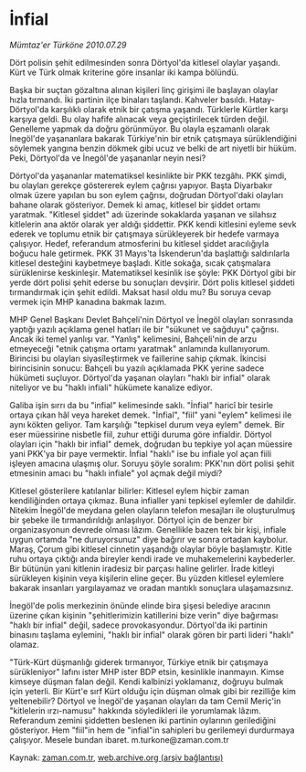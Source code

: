 # İnfial

*Mümtaz'er Türköne 2010.07.29*

<td class="columnist-detail">
<p>Dört polisin şehit edilmesinden sonra Dörtyol'da kitlesel olaylar yaşandı. Kürt ve Türk olmak kriterine göre insanlar iki kampa bölündü.</p>
<p>
<div id="haberMetinDiv">
<p>Başka bir suçtan gözaltına alınan kişileri linç girişimi ile başlayan olaylar hızla tırmandı. İki partinin ilçe binaları taşlandı. Kahveler basıldı. Hatay-Dörtyol'da karşılıklı olarak etnik bir çatışma yaşandı. Türklerle Kürtler karşı karşıya geldi. Bu olay hafife alınacak veya geçiştirilecek türden değil. Genelleme yapmak da doğru görünmüyor. Bu olayla eşzamanlı olarak İnegöl'de yaşananlara bakarak Türkiye'nin bir etnik çatışmaya sürüklendiğini söylemek yangına benzin dökmek gibi ucuz ve belki de art niyetli bir hüküm. Peki, Dörtyol'da ve İnegöl'de yaşananlar neyin nesi?
<p>Dörtyol'da yaşananlar matematiksel kesinlikte bir PKK tezgâhı. PKK şimdi, bu olayları gerekçe göstererek eylem çağrısı yapıyor. Başta Diyarbakır olmak üzere yapılan bu son eylem çağrısı, doğrudan Dörtyol'daki olayları bahane olarak gösteriyor. Demek ki amaç, kitlesel bir şiddet ortamı yaratmak. "Kitlesel şiddet" adı üzerinde sokaklarda yaşanan ve silahsız kitlelerin ana aktör olarak yer aldığı şiddettir. PKK kendi kitlesini eyleme sevk ederek ve toplumu etnik bir çatışmaya sürükleyerek bir hedefe varmaya çalışıyor. Hedef, referandum atmosferini bu kitlesel şiddet aracılığıyla boğucu hale getirmek. PKK 31 Mayıs'ta İskenderun'da başlattığı saldırılarla kitlesel desteğini kaybetmeye başladı. Kitle sokağa, sıcak çatışmalara sürüklenirse keskinleşir. Matematiksel kesinlik ise şöyle: PKK Dörtyol gibi bir yerde dört polisi şehit ederse bu sonuçları devşirir. Dört polis kitlesel şiddeti tırmandırmak için şehit edildi. Maksat hasıl oldu mu? Bu soruya cevap vermek için MHP kanadına bakmak lazım.
<p>MHP Genel Başkanı Devlet Bahçeli'nin Dörtyol ve İnegöl olayları sonrasında yaptığı yazılı açıklama genel hatları ile bir "sükunet ve sağduyu" çağrısı. Ancak iki temel yanlışı var. "Yanlış" kelimesini, Bahçeli'nin de arzu etmeyeceği "etnik çatışma ortamı yaratmak" anlamında kullanıyorum. Birincisi bu olayları siyasîleştirmek ve faillerine sahip çıkmak. İkincisi birincisinin sonucu: Bahçeli bu yazılı açıklamada PKK yerine sadece hükümeti suçluyor. Dörtyol'da yaşanan olayları "haklı bir infial" olarak niteliyor ve bu "haklı infiali" hükümete kanalize ediyor.
<p>Galiba işin sırrı da bu "infial" kelimesinde saklı. "İnfial" haricî bir tesirle ortaya çıkan hâl veya hareket demek. "İnfial", "fiil" yani "eylem" kelimesi ile aynı kökten geliyor. Tam karşılığı "tepkisel durum veya eylem" demek. Bir eser müessirine nisbetle fiil, zuhur ettiği duruma göre infialdir. Dörtyol olayları için "haklı bir infial" demek, doğrudan bu tepkiye yol açan müessire yani PKK'ya bir paye vermektir. İnfial "haklı" ise bu infiale yol açan fiili işleyen amacına ulaşmış olur. Soruyu şöyle soralım: PKK'nın dört polisi şehit etmesinin amacı bu "haklı infiale" yol açmak değil miydi?
<p>Kitlesel gösterilere katılanlar bilirler: Kitlesel eylem hiçbir zaman kendiliğinden ortaya çıkmaz. Buna infialler yani tepkisel eylemler de dahildir. Nitekim İnegöl'de meydana gelen olayların telefon mesajları ile oluşturulmuş bir şebeke ile tırmandırıldığı anlaşılıyor. Dörtyol için de benzer bir organizasyonun devrede olması lâzım. Genellikle bazen tek bir kişi, infiale uygun ortamda "ne duruyorsunuz" diye bağırır ve sonra ortadan kaybolur. Maraş, Çorum gibi kitlesel cinnetin yaşandığı olaylar böyle başlamıştır. Kitle ruhu ortaya çıktığı anda bireyler kendi irade ve muhakemelerini kaybederler. Bir bütünün yani kitlenin iradesiz bir parçası haline gelirler. İrade kitleyi sürükleyen kişinin veya kişilerin eline geçer. Bu yüzden kitlesel eylemlere bakarak insanları yargılayamaz ve oradan mantıklı sonuçlara ulaşamazsınız.
<p>İnegöl'de polis merkezinin önünde elinde bira şişesi belediye aracının üzerine çıkan kişinin "şehitlerimizin katillerini bize verin" diye bağırması "haklı bir infial" değil, sadece provokasyondur. Dörtyol'da iki partinin binasını taşlama eylemini, "haklı bir infial" olarak gören bir parti lideri "haklı" olamaz.
<p>"Türk-Kürt düşmanlığı giderek tırmanıyor, Türkiye etnik bir çatışmaya sürükleniyor" lafını ister MHP ister BDP etsin, kesinlikle inanmayın. Kimse kimseye düşman falan değil. Kendi kalbinizi yoklamanız, doğruyu bulmak için yeterli. Bir Kürt'e sırf Kürt olduğu için düşman olmak gibi bir rezilliğe kim yeltenebilir? Dörtyol ve İnegöl'de yaşanan olayları da tam Cemil Meriç'in "kitlelerin ırzı-namusu" hakkında söyledikleri ile yorumlamak lâzım. Referandum zemini şiddetten beslenen iki partinin oylarının gerilediğini gösteriyor. Hem "fiil"in hem de "infial"in sahipleri bu gerilemeyi durdurmaya çalışıyor. Mesele bundan ibaret. m.turkone@zaman.com.tr</p></p></p></p></p></p></p></div>
</p>
<a href="http://web.archive.org/web/20110107014028/mailto:m.turkone@zaman.com.tr">
</a></td>

Kaynak: [zaman.com.tr](http://zaman.com.tr/yazar.do?yazino=1009855), [web.archive.org (arşiv bağlantısı)](http://web.archive.org/web/20110107014028/http://www.zaman.com.tr/yazar.do?yazino=1009855)
